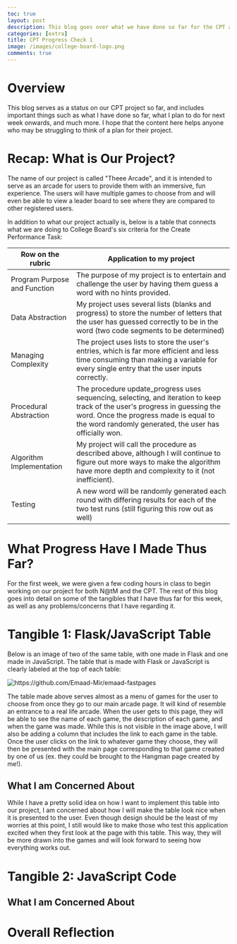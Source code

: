 ```yaml
---
toc: true
layout: post
description: This blog goes over what we have done so far for the CPT as well as the plans for the future.
categories: [extra]
title: CPT Progress Check 1
image: /images/college-board-logo.png
comments: true
---
```


# Overview

This blog serves as a status on our CPT project so far, and includes important things such as what I have done so far, what I plan to do for next week onwards, and much more. I hope that the content here helps anyone who may be struggling to think of a plan for their project.

# Recap: What is Our Project?

The name of our project is called "Theee Arcade", and it is intended to serve as an arcade for users to provide them with an immersive, fun experience. The users will have multiple games to choose from and will even be able to view a leader board to see where they are compared to other registered users.

In addition to what our project actually is, below is a table that connects what we are doing to College Board's six criteria for the Create Performance Task: 

|Row on the rubric|Application to my project|
|-----------|-----------|
|Program Purpose and Function|The purpose of my project is to entertain and challenge the user by having them guess a word with no hints provided. |
|Data Abstraction|My project uses several lists (blanks and progress) to store the number of letters that the user has guessed correctly to be in the word (two code segments to be determined)|
|Managing Complexity|The project uses lists to store the user's entries, which is far more efficient and less time consuming than making a variable for every single entry that the user inputs correctly.|
|Procedural Abstraction|The procedure update_progress uses sequencing, selecting, and iteration to keep track of the user's progress in guessing the word. Once the progress made is equal to the word randomly generated, the user has officially won.|
|Algorithm Implementation|My project will call the procedure as described above, although I will continue to figure out more ways to make the algorithm have more depth and complexity to it (not inefficient).|
|Testing|A new word will be randomly generated each round with differing results for each of the two test runs (still figuring this row out as well)|

# What Progress Have I Made Thus Far?

For the first week, we were given a few coding hours in class to begin working on our project for both N@tM and the CPT. The rest of this blog goes into detail on some of the tangibles that I have thus far for this week, as well as any problems/concerns that I have regarding it.


# Tangible 1: Flask/JavaScript Table

Below is an image of two of the same table, with one made in Flask and one made in JavaScript. The table that is made with Flask or JavaScript is clearly labeled at the top of each table:

![]({{site.baseurl}}/images/tangible1.png "https://github.com/Emaad-Mir/emaad-fastpages")

The table made above serves almost as a menu of games for the user to choose from once they go to our main arcade page. It will kind of resemble an entrance to a real life arcade. When the user gets to this page, they will be able to see the name of each game, the description of each game, and when the game was made. While this is not visible in the image above, I will also be adding a column that includes the link to each game in the table. Once the user clicks on the link to whatever game they choose, they will then be presented with the main page corresponding to that game created by one of us (ex. they could be brought to the Hangman page created by me!).

## What I am Concerned About

While I have a pretty solid idea on how I want to implement this table into our project, I am concerned about how I will make the table look nice when it is presented to the user. Even though design should be the least of my worries at this point, I still would like to make those who test this application excited when they first look at the page with this table. This way, they will be more drawn into the games and will look forward to seeing how everything works out.

# Tangible 2: JavaScript Code

## What I am Concerned About


# Overall Reflection